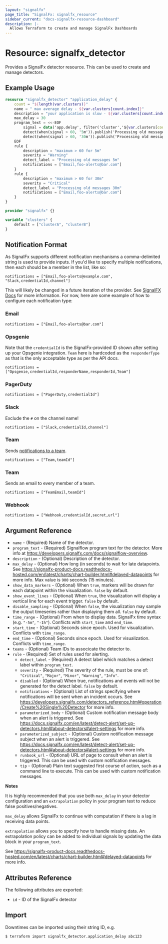 ```yaml
---
layout: "signalfx"
page_title: "SignalFx: signalfx_resource"
sidebar_current: "docs-signalfx-resource-dashboard"
description: |-
  Allows Terraform to create and manage SignalFx Dashboards
---
```


# Resource: signalfx_detector

Provides a SignalFx detector resource. This can be used to create and manage detectors.

## Example Usage

```terraform
resource "signalfx_detector" "application_delay" {
    count = "${length(var.clusters)}"
    name = " max average delay - ${var.clusters[count.index]}"
    description = "your application is slow - ${var.clusters[count.index]}"
    max_delay = 30
    program_text = <<-EOF
        signal = data('app.delay', filter('cluster','${var.clusters[count.index]}'), extrapolation='last_value', maxExtrapolations=5).max()
        detect(when(signal > 60, '5m')).publish('Processing old messages 5m')
        detect(when(signal > 60, '30m')).publish('Processing old messages 30m')
    EOF
    rule {
        description = "maximum > 60 for 5m"
        severity = "Warning"
        detect_label = "Processing old messages 5m"
        notifications = ["Email,foo-alerts@bar.com"]
    }
    rule {
        description = "maximum > 60 for 30m"
        severity = "Critical"
        detect_label = "Processing old messages 30m"
        notifications = ["Email,foo-alerts@bar.com"]
    }
}

provider "signalfx" {}

variable "clusters" {
    default = ["clusterA", "clusterB"]
}
```

## Notification Format

As SignalFx supports different notification mechanisms a comma-delimited string is used to provide inputs. If you'd like to specify multiple notifications, then each should be a member in the list, like so:

```
notifications = ["Email,foo-alerts@example.com", "Slack,credentialId,channel"]
```

This will likely be changed in a future iteration of the provider. See [SignalFX Docs](https://developers.signalfx.com/detectors_reference.html#operation/Create%20Single%20Detector) for more information. For now, here are some example of how to configure each notification type:

### Email

```
notifications = ["Email,foo-alerts@bar.com"]
```

### Opsgenie

Note that the `credentialId` is the SignalFx-provided ID shown after setting up your Opsgenie integration. `Team` here is hardcoded as the `responderType` as that is the only acceptable type as per the API docs.

```
notifications = ["Opsgenie,credentialId,responderName,responderId,Team"]
```

### PagerDuty

```
notifications = ["PagerDuty,credentialId"]
```

### Slack

Exclude the `#` on the channel name!

```
notifications = ["Slack,credentialId,channel"]
```

### Team

Sends [notifications to a team](https://docs.signalfx.com/en/latest/managing/teams/team-notifications.html).

```
notifications = ["Team,teamId"]
```

### Team

Sends an email to every member of a team.

```
notifications = ["TeamEmail,teamId"]
```

### Webhook

```
notifications = ["Webhook,credentialId,secret,url"]
```

## Argument Reference

* `name` - (Required) Name of the detector.
* `program_text` - (Required) Signalflow program text for the detector. More info at <https://developers.signalfx.com/docs/signalflow-overview>.
* `description` - (Optional) Description of the detector.
* `max_delay` - (Optional) How long (in seconds) to wait for late datapoints. See <https://signalfx-product-docs.readthedocs-hosted.com/en/latest/charts/chart-builder.html#delayed-datapoints> for more info. Max value is `900` seconds (15 minutes).
* `show_data_markers` - (Optional) When `true`, markers will be drawn for each datapoint within the visualization. `false` by default.
* `show_event_lines` - (Optional) When `true`, the visualization will display a vertical line for each event trigger. `false` by default.
* `disable_sampling` - (Optional) When `false`, the visualization may sample the output timeseries rather than displaying them all. `false` by default.
* `time_range` - (Optional) From when to display data. SignalFx time syntax (e.g. `"-5m"`, `"-1h"`). Conflicts with `start_time` and `end_time`.
* `start_time` - (Optional) Seconds since epoch. Used for visualization. Conflicts with `time_range`.
* `end_time` - (Optional) Seconds since epoch. Used for visualization. Conflicts with `time_range`.
* `teams` - (Optional) Team IDs to associcate the detector to.
* `rule` - (Required) Set of rules used for alerting.
    * `detect_label` - (Required) A detect label which matches a detect label within `program_text`.
    * `severity` - (Required) The severity of the rule, must be one of: `"Critical"`, `"Major"`, `"Minor"`, `"Warning"`, `"Info"`.
    * `disabled` - (Optional) When true, notifications and events will not be generated for the detect label. `false` by default.
    * `notifications` - (Optional) List of strings specifying where notifications will be sent when an incident occurs. See <https://developers.signalfx.com/detectors_reference.html#operation/Create%20Single%20Detector> for more info.
    * `parameterized_body` - (Optional) Custom notification message body when an alert is triggered. See <https://docs.signalfx.com/en/latest/detect-alert/set-up-detectors.html#about-detectors#alert-settings> for more info.
    * `parameterized_subject` - (Optional) Custom notification message subject when an alert is triggered. See <https://docs.signalfx.com/en/latest/detect-alert/set-up-detectors.html#about-detectors#alert-settings> for more info.
    * `runbook_url` - (Optional) URL of page to consult when an alert is triggered. This can be used with custom notification messages.
    * `tip` - (Optional) Plain text suggested first course of action, such as a command line to execute. This can be used with custom notification messages.

**Notes**

It is highly recommended that you use both `max_delay` in your detector configuration and an `extrapolation` policy in your program text to reduce false positives/negatives.

`max_delay` allows SignalFx to continue with computation if there is a lag in receiving data points.

`extrapolation` allows you to specify how to handle missing data. An extrapolation policy can be added to individual signals by updating the data block in your `program_text`.

See <https://signalfx-product-docs.readthedocs-hosted.com/en/latest/charts/chart-builder.html#delayed-datapoints> for more info.

## Attributes Reference

The following attributes are exported:

* `id` - ID of the SignalFx detector

## Import

Downtimes can be imported using their string ID, e.g.

```
$ terraform import signalfx_detector.application_delay abc123
```
